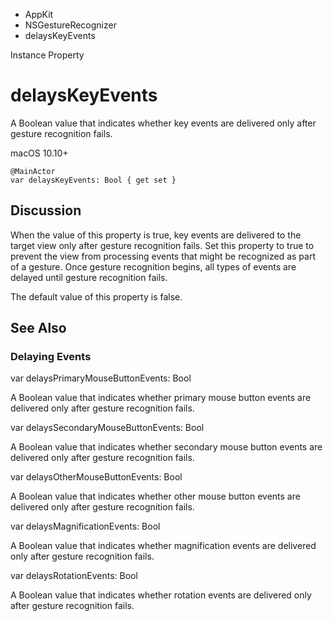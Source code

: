 

- AppKit
- NSGestureRecognizer
-  delaysKeyEvents 

Instance Property

# delaysKeyEvents

A Boolean value that indicates whether key events are delivered only after gesture recognition fails.

macOS 10.10+

``` source
@MainActor
var delaysKeyEvents: Bool { get set }
```

## Discussion

When the value of this property is true, key events are delivered to the target view only after gesture recognition fails. Set this property to true to prevent the view from processing events that might be recognized as part of a gesture. Once gesture recognition begins, all types of events are delayed until gesture recognition fails.

The default value of this property is false.

## See Also

### Delaying Events

var delaysPrimaryMouseButtonEvents: Bool

A Boolean value that indicates whether primary mouse button events are delivered only after gesture recognition fails.

var delaysSecondaryMouseButtonEvents: Bool

A Boolean value that indicates whether secondary mouse button events are delivered only after gesture recognition fails.

var delaysOtherMouseButtonEvents: Bool

A Boolean value that indicates whether other mouse button events are delivered only after gesture recognition fails.

var delaysMagnificationEvents: Bool

A Boolean value that indicates whether magnification events are delivered only after gesture recognition fails.

var delaysRotationEvents: Bool

A Boolean value that indicates whether rotation events are delivered only after gesture recognition fails.

